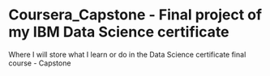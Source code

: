 # Coursera_Capstone - Final project of my IBM Data Science certificate
Where I will store what I learn or do in the Data Science certificate final course - Capstone
